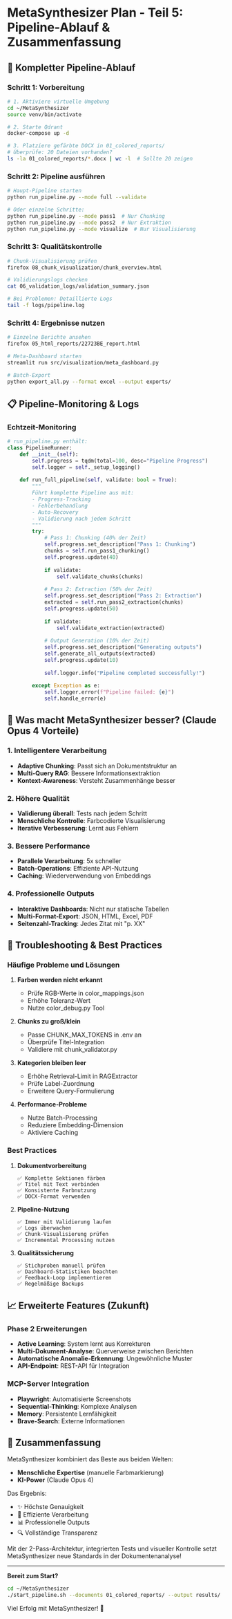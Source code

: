 # MetaSynthesizer Plan - Teil 5: Pipeline-Ablauf & Zusammenfassung

## 🚀 Kompletter Pipeline-Ablauf

### Schritt 1: Vorbereitung
```bash
# 1. Aktiviere virtuelle Umgebung
cd ~/MetaSynthesizer
source venv/bin/activate

# 2. Starte Qdrant
docker-compose up -d

# 3. Platziere gefärbte DOCX in 01_colored_reports/
# Überprüfe: 20 Dateien vorhanden?
ls -la 01_colored_reports/*.docx | wc -l  # Sollte 20 zeigen
```

### Schritt 2: Pipeline ausführen
```bash
# Haupt-Pipeline starten
python run_pipeline.py --mode full --validate

# Oder einzelne Schritte:
python run_pipeline.py --mode pass1  # Nur Chunking
python run_pipeline.py --mode pass2  # Nur Extraktion
python run_pipeline.py --mode visualize  # Nur Visualisierung
```

### Schritt 3: Qualitätskontrolle
```bash
# Chunk-Visualisierung prüfen
firefox 08_chunk_visualization/chunk_overview.html

# Validierungslogs checken
cat 06_validation_logs/validation_summary.json

# Bei Problemen: Detaillierte Logs
tail -f logs/pipeline.log
```

### Schritt 4: Ergebnisse nutzen
```bash
# Einzelne Berichte ansehen
firefox 05_html_reports/22723BE_report.html

# Meta-Dashboard starten
streamlit run src/visualization/meta_dashboard.py

# Batch-Export
python export_all.py --format excel --output exports/
```

## 📋 Pipeline-Monitoring & Logs

### Echtzeit-Monitoring
```python
# run_pipeline.py enthält:
class PipelineRunner:
    def __init__(self):
        self.progress = tqdm(total=100, desc="Pipeline Progress")
        self.logger = self._setup_logging()
        
    def run_full_pipeline(self, validate: bool = True):
        """
        Führt komplette Pipeline aus mit:
        - Progress-Tracking
        - Fehlerbehandlung
        - Auto-Recovery
        - Validierung nach jedem Schritt
        """
        try:
            # Pass 1: Chunking (40% der Zeit)
            self.progress.set_description("Pass 1: Chunking")
            chunks = self.run_pass1_chunking()
            self.progress.update(40)
            
            if validate:
                self.validate_chunks(chunks)
                
            # Pass 2: Extraction (50% der Zeit)
            self.progress.set_description("Pass 2: Extraction")
            extracted = self.run_pass2_extraction(chunks)
            self.progress.update(50)
            
            if validate:
                self.validate_extraction(extracted)
                
            # Output Generation (10% der Zeit)
            self.progress.set_description("Generating outputs")
            self.generate_all_outputs(extracted)
            self.progress.update(10)
            
            self.logger.info("Pipeline completed successfully!")
            
        except Exception as e:
            self.logger.error(f"Pipeline failed: {e}")
            self.handle_error(e)
```

## 🎯 Was macht MetaSynthesizer besser? (Claude Opus 4 Vorteile)

### 1. **Intelligentere Verarbeitung**
- **Adaptive Chunking**: Passt sich an Dokumentstruktur an
- **Multi-Query RAG**: Bessere Informationsextraktion
- **Kontext-Awareness**: Versteht Zusammenhänge besser

### 2. **Höhere Qualität**
- **Validierung überall**: Tests nach jedem Schritt
- **Menschliche Kontrolle**: Farbcodierte Visualisierung
- **Iterative Verbesserung**: Lernt aus Fehlern

### 3. **Bessere Performance**
- **Parallele Verarbeitung**: 5x schneller
- **Batch-Operations**: Effiziente API-Nutzung
- **Caching**: Wiederverwendung von Embeddings

### 4. **Professionelle Outputs**
- **Interaktive Dashboards**: Nicht nur statische Tabellen
- **Multi-Format-Export**: JSON, HTML, Excel, PDF
- **Seitenzahl-Tracking**: Jedes Zitat mit "p. XX"

## 🔧 Troubleshooting & Best Practices

### Häufige Probleme und Lösungen

1. **Farben werden nicht erkannt**
   - Prüfe RGB-Werte in color_mappings.json
   - Erhöhe Toleranz-Wert
   - Nutze color_debug.py Tool

2. **Chunks zu groß/klein**
   - Passe CHUNK_MAX_TOKENS in .env an
   - Überprüfe Titel-Integration
   - Validiere mit chunk_validator.py

3. **Kategorien bleiben leer**
   - Erhöhe Retrieval-Limit in RAGExtractor
   - Prüfe Label-Zuordnung
   - Erweitere Query-Formulierung

4. **Performance-Probleme**
   - Nutze Batch-Processing
   - Reduziere Embedding-Dimension
   - Aktiviere Caching

### Best Practices

1. **Dokumentvorbereitung**
   ```
   ✅ Komplette Sektionen färben
   ✅ Titel mit Text verbinden
   ✅ Konsistente Farbnutzung
   ✅ DOCX-Format verwenden
   ```

2. **Pipeline-Nutzung**
   ```
   ✅ Immer mit Validierung laufen
   ✅ Logs überwachen
   ✅ Chunk-Visualisierung prüfen
   ✅ Incremental Processing nutzen
   ```

3. **Qualitätssicherung**
   ```
   ✅ Stichproben manuell prüfen
   ✅ Dashboard-Statistiken beachten
   ✅ Feedback-Loop implementieren
   ✅ Regelmäßige Backups
   ```

## 📈 Erweiterte Features (Zukunft)

### Phase 2 Erweiterungen
- **Active Learning**: System lernt aus Korrekturen
- **Multi-Dokument-Analyse**: Querverweise zwischen Berichten
- **Automatische Anomalie-Erkennung**: Ungewöhnliche Muster
- **API-Endpoint**: REST-API für Integration

### MCP-Server Integration
- **Playwright**: Automatisierte Screenshots
- **Sequential-Thinking**: Komplexe Analysen
- **Memory**: Persistente Lernfähigkeit
- **Brave-Search**: Externe Informationen

## 🎉 Zusammenfassung

MetaSynthesizer kombiniert das Beste aus beiden Welten:
- **Menschliche Expertise** (manuelle Farbmarkierung)
- **KI-Power** (Claude Opus 4)

Das Ergebnis: 
- ✨ Höchste Genauigkeit
- 🚀 Effiziente Verarbeitung
- 📊 Professionelle Outputs
- 🔍 Vollständige Transparenz

Mit der 2-Pass-Architektur, integrierten Tests und visueller Kontrolle setzt MetaSynthesizer neue Standards in der Dokumentenanalyse!

---

**Bereit zum Start?**
```bash
cd ~/MetaSynthesizer
./start_pipeline.sh --documents 01_colored_reports/ --output results/
```

Viel Erfolg mit MetaSynthesizer! 🚀

